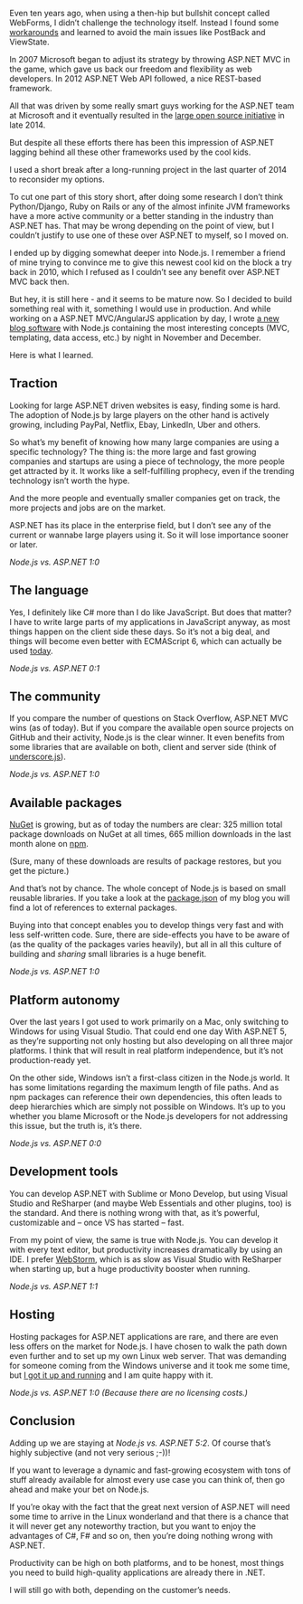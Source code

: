 Even ten years ago, when using a then-hip but bullshit concept called WebForms, I didn’t challenge the technology itself. Instead I found some [workarounds](https://github.com/aspnetde/UrlRewritingNet) and learned to avoid the main issues like PostBack and ViewState.

In 2007 Microsoft began to adjust its strategy by throwing ASP.NET MVC in the game, which gave us back our freedom and flexibility as web developers. In 2012 ASP.NET Web API followed, a nice REST-based framework.

All that was driven by some really smart guys working for the ASP.NET team at Microsoft and it eventually resulted in the [large open source initiative](https://github.com/aspnet) in late 2014.

But despite all these efforts there has been this impression of ASP.NET lagging behind all these other frameworks used by the cool kids.

I used a short break after a long-running project in the last quarter of 2014 to reconsider my options.

To cut one part of this story short, after doing some research I don’t think Python/Django, Ruby on Rails or any of the almost infinite JVM frameworks have a more active community or a better standing in the industry than ASP.NET has. That may be wrong depending on the point of view, but I couldn’t justify to use one of these over ASP.NET to myself, so I moved on.

I ended up by digging somewhat deeper into Node.js. I remember a friend of mine trying to convince me to give this newest cool kid on the block a try back in 2010, which I refused as I couldn’t see any benefit over ASP.NET MVC back then.

But hey, it is still here - and it seems to be mature now. So I decided to build something real with it, something I would use in production. And while working on a ASP.NET MVC/AngularJS application by day, I wrote [a new blog software](https://github.com/aspnetde/thomasbandt.com) with Node.js containing the most interesting concepts (MVC, templating, data access, etc.) by night in November and December.

Here is what I learned.

## Traction
Looking for large ASP.NET driven websites is easy, finding some is hard. The adoption of Node.js by large players on the other hand is actively growing, including PayPal, Netflix, Ebay, LinkedIn, Uber and others.

So what’s my benefit of knowing how many large companies are using a specific technology? The thing is: the more large and fast growing companies and startups are using a piece of technology, the more people get attracted by it. It works like a self-fulfilling prophecy, even if the trending technology isn’t worth the hype.

And the more people and eventually smaller companies get on track, the more projects and jobs are on the market.

ASP.NET has its place in the enterprise field, but I don’t see any of the current or wannabe large players using it. So it will  lose importance sooner or later.

*Node.js vs. ASP.NET 1:0*

## The language

Yes, I definitely like C# more than I do like JavaScript. But does that matter? I have to write large parts of my applications in JavaScript anyway, as most things happen on the client side these days. So it’s not a big deal, and things will become even better with ECMAScript 6, which can actually be used [today](https://iojs.org/es6.html).

*Node.js vs. ASP.NET 0:1*

## The community

If you compare the number of questions on Stack Overflow, ASP.NET MVC wins (as of today). But if you compare the available open source projects on GitHub and their activity, Node.js is the clear winner. It even benefits from some libraries that are available on both, client and server side (think of [underscore.js](https://github.com/jashkenas/underscore)).

*Node.js vs. ASP.NET 1:0*

## Available packages

[NuGet](http://www.nuget.org/) is growing, but as of today the numbers are clear: 325 million total package downloads on NuGet at all times, 665 million downloads in the last month alone on [npm](https://www.npmjs.com/).

(Sure, many of these downloads are results of package restores, but you get the picture.)

And that’s not by chance. The whole concept of Node.js is based on small reusable libraries. If you take a look at the [package.json](https://github.com/aspnetde/thomasbandt.com/blob/master/package.json) of my blog you will find a lot of references to external packages.

Buying into that concept enables you to develop things very fast and with less self-written code. Sure, there are side-effects you have to be aware of (as the quality of the packages varies heavily), but all in all this culture of building and *sharing* small libraries is a huge benefit.

*Node.js vs. ASP.NET 1:0*

## 	Platform autonomy

Over the last years I got used to work primarily on a Mac, only switching to Windows for using Visual Studio. That could end one day With ASP.NET 5, as they’re supporting not only hosting but also developing on all three major platforms. I think that will result in real platform independence, but it’s not production-ready yet.

On the other side, Windows isn’t a first-class citizen in the Node.js world. It has some limitations regarding the maximum length of file paths. And as npm packages can reference their own dependencies, this often leads to deep hierarchies which are simply not possible on Windows. It’s up to you whether you blame Microsoft or the Node.js developers for not addressing this issue, but the truth is, it’s there.

*Node.js vs. ASP.NET 0:0*

## Development tools

You can develop ASP.NET with Sublime or Mono Develop, but using Visual Studio and ReSharper (and maybe Web Essentials and other plugins, too) is the standard. And there is nothing wrong with that, as it’s powerful, customizable and – once VS has started – fast.

From my point of view, the same is true with Node.js. You can develop it with every text editor, but productivity increases dramatically by using an IDE. I prefer [WebStorm](https://www.jetbrains.com/webstorm/), which is as slow as Visual Studio with ReSharper when starting up, but a huge productivity booster when running.

*Node.js vs. ASP.NET 1:1*

## Hosting

Hosting packages for ASP.NET applications are rare, and there are even less offers on the market for Node.js. I have chosen to walk the path down even further and to set up my own Linux web server. That was demanding for someone coming from the Windows universe and it took me some time, but [I got it up and running](https://thomasbandt.com/hosting-nodejs-and-mongodb) and I am quite happy with it.

*Node.js vs. ASP.NET 1:0 (Because there are no licensing costs.)*

## Conclusion

Adding up we are staying at *Node.js vs. ASP.NET 5:2*. Of course that’s highly subjective (and not very serious ;-))!

If you want to leverage a dynamic and fast-growing ecosystem with tons of stuff already available for almost every use case you can think of, then go ahead and make your bet on Node.js.

If you’re okay with the fact that the great next version of ASP.NET will need some time to arrive in the Linux wonderland and that there is a chance that it will never get any noteworthy traction, but you want to enjoy the advantages of C#, F# and so on, then you’re doing nothing wrong with ASP.NET.

Productivity can be high on both platforms, and to be honest, most things you need to build high-quality applications are already there in .NET.

I will still go with both, depending on the customer’s needs.
